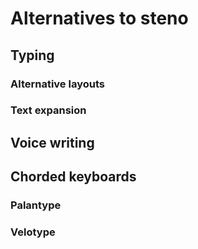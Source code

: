 # Alternatives to steno

## Typing

### Alternative layouts

### Text expansion

## Voice writing

## Chorded keyboards

### Palantype

### Velotype